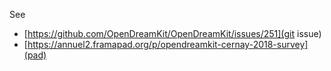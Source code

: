 See

 * [https://github.com/OpenDreamKit/OpenDreamKit/issues/251](git issue)
 * [https://annuel2.framapad.org/p/opendreamkit-cernay-2018-survey](pad)